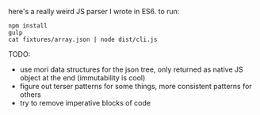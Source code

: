 here's a really weird JS parser I wrote in ES6. to run:

```
npm install
gulp
cat fixtures/array.json | node dist/cli.js
```

TODO:

* use mori data structures for the json tree, only returned as native JS object at the end (immutability is cool)
* figure out terser patterns for some things, more consistent patterns for others
* try to remove imperative blocks of code
